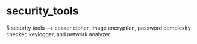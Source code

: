 # security_tools
5 security tools --> ceaser cipher, image encryption, password complexity checker, keylogger, and network analyzer.

